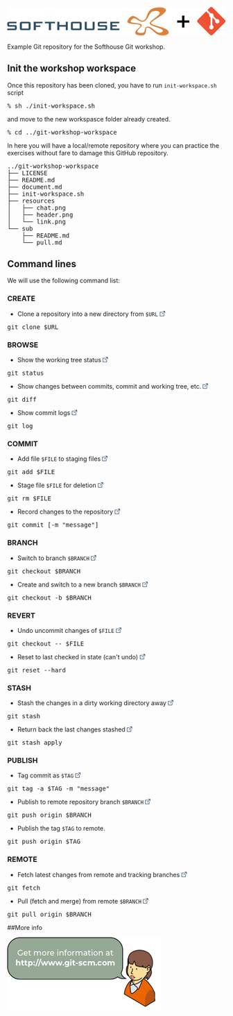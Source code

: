 ![Softhouse][18]

Example Git repository for the Softhouse Git workshop.

## Init the workshop workspace

Once this repository has been cloned, you have to run <code>init-workspace.sh</code> script 
<pre>% sh ./init-workspace.sh</pre>

and move to the new workspasce folder already created.
<pre>% cd ../git-workshop-workspace</pre>

In here you will have a local/remote repository where you can practice the exercises without fare to damage this GitHub repository.
<pre>
../git-workshop-workspace
├── LICENSE
├── README.md
├── document.md
├── init-workspace.sh
├── resources
│   ├── chat.png
│   ├── header.png
│   └── link.png
└── sub
    ├── README.md
    └── pull.md
</pre>

## Command lines

We will use the following command list:

### CREATE

- Clone a repository into a new directory from <code>\$URL</code> [![Link][17]][2]
<pre>git clone $URL</pre>

### BROWSE

- Show the working tree status [![Link][17]][3]
<pre>git status</pre>

- Show changes between commits, commit and working tree, etc. [![Link][17]][4]
<pre>git diff</pre>

- Show commit logs [![Link][17]][5]
<pre>git log</pre>

### COMMIT

- Add file <code>\$FILE</code> to staging files [![Link][17]][6]
<pre>git add $FILE</pre>

- Stage file <code>\$FILE</code> for deletion [![Link][17]][7]
<pre>git rm $FILE</pre> 

- Record changes to the repository [![Link][17]][8]
<pre>git commit [-m "message"]</pre>

### BRANCH

- Switch to branch <code>\$BRANCH</code> [![Link][17]][9]
<pre>git checkout $BRANCH</pre>

- Create and switch to a new branch <code>\$BRANCH</code> [![Link][17]][9]
<pre>git checkout -b $BRANCH</pre>

### REVERT

- Undo uncommit changes of <code>\$FILE</code> [![Link][17]][9]
<pre>git checkout -- $FILE</pre>

- Reset to last checked in state (can't undo) [![Link][17]][10]
<pre>git reset --hard</pre>

### STASH

- Stash the changes in a dirty working directory away [![Link][17]][11]
<pre>git stash</pre>

- Return back the last changes stashed [![Link][17]][11]
<pre>git stash apply</pre>


### PUBLISH

- Tag commit as <code>\$TAG</code> [![Link][17]][12]
<pre>git tag -a $TAG -m "message"</pre>

- Publish to remote repository branch <code>\$BRANCH</code> [![Link][17]][13]
<pre>git push origin $BRANCH</pre>

- Publish the tag <code>\$TAG</code> to remote. 
<pre>git push origin $TAG</pre>

### REMOTE

- Fetch latest changes from remote and tracking branches [![Link][17]][14]
<pre>git fetch</pre>

- Pull (fetch and merge) from remote <code>\$BRANCH</code> [![Link][17]][15]
<pre>git pull origin $BRANCH</pre>

##More info

[![git-scm.com][16]][1]

[1]:  https://www.git-scm.com "git-scm.com"
[2]:  https://git-scm.com/docs/git-clone "git-clone"
[3]:  https://git-scm.com/docs/git-status "git-status"
[4]:  https://git-scm.com/docs/git-diff "git-diff"
[5]:  https://git-scm.com/docs/git-log "git-log"
[6]:  https://git-scm.com/docs/git-add "git-add"
[7]:  https://git-scm.com/docs/git-rm "git-rm"
[8]:  https://git-scm.com/docs/git-commit "git-commit"
[9]:  https://git-scm.com/docs/git-checkout "git-checkout"
[10]:  https://git-scm.com/docs/git-reset "git-reset"
[11]:  https://git-scm.com/docs/git-stash "git-stash"
[12]:  https://git-scm.com/docs/git-tag "git-tag"
[13]:  https://git-scm.com/docs/git-push "git-push"
[14]:  https://git-scm.com/docs/git-fetch "git-fetch"
[15]:  https://git-scm.com/docs/git-pull "git-pull"
[16]:  ./resources/chat.png
[17]:  ./resources/link.png
[18]:  ./resources/header.png